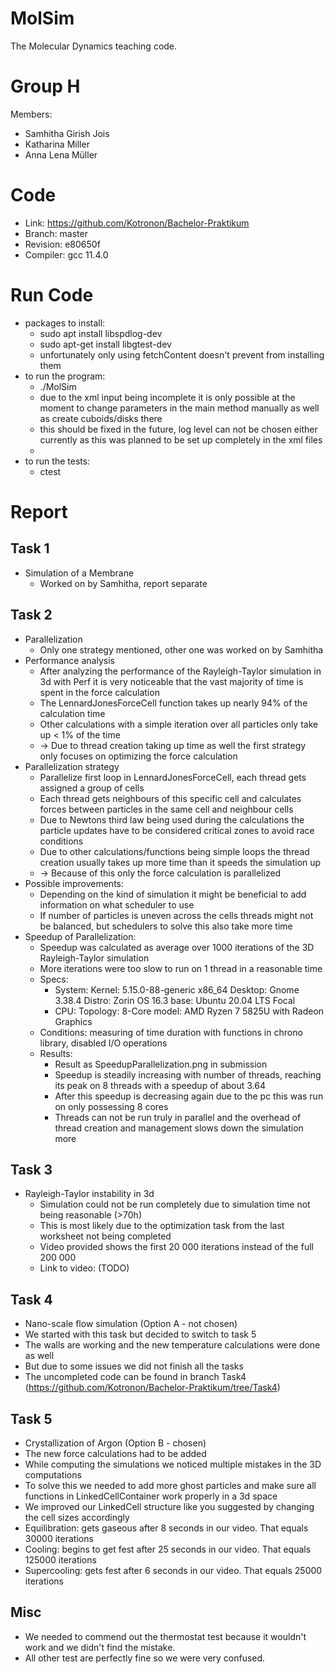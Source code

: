 MolSim
===

The Molecular Dynamics teaching code.

# Group H #
Members:
* Samhitha Girish Jois
* Katharina Miller
* Anna Lena Müller

# Code #
* Link:     https://github.com/Kotronon/Bachelor-Praktikum
* Branch:   master
* Revision: e80650f
* Compiler: gcc 11.4.0

# Run Code #
* packages to install:
  * sudo apt install libspdlog-dev
  * sudo apt-get install libgtest-dev
  * unfortunately only using fetchContent doesn't prevent from installing them
* to run the program:
  * ./MolSim
  * due to the xml input being incomplete it is only possible at the moment to change parameters in the main method manually as well as create cuboids/disks there
  * this should be fixed in the future, log level can not be chosen either currently as this was planned to be set up completely in the xml files
  * 
* to run the tests:
  * ctest
  

# Report #
## Task 1 ##
* Simulation of a Membrane
  * Worked on by Samhitha, report separate
 
## Task 2 ##
* Parallelization
  * Only one strategy mentioned, other one was worked on by Samhitha
* Performance analysis
  * After analyzing the performance of the Rayleigh-Taylor simulation in 3d with Perf it is very noticeable that the vast majority of time is spent in the force calculation
  * The LennardJonesForceCell function takes up nearly 94% of the calculation time
  * Other calculations with a simple iteration over all particles only take up < 1% of the time
  * -> Due to thread creation taking up time as well the first strategy only focuses on optimizing the force calculation
* Parallelization strategy
  * Parallelize first loop in LennardJonesForceCell, each thread gets assigned a group of cells
  * Each thread gets neighbours of this specific cell and calculates forces between particles in the same cell and neighbour cells
  * Due to Newtons third law being used during the calculations the particle updates have to be considered critical zones to avoid race conditions
  * Due to other calculations/functions being simple loops the thread creation usually takes up more time than it speeds the simulation up
  * -> Because of this only the force calculation is parallelized
* Possible improvements:
  * Depending on the kind of simulation it might be beneficial to add information on what scheduler to use
  * If number of particles is uneven across the cells threads might not be balanced, but schedulers to solve this also take more time
* Speedup of Parallelization:
  * Speedup was calculated as average over 1000 iterations of the 3D Rayleigh-Taylor simulation
  * More iterations were too slow to run on 1 thread in a reasonable time
  * Specs:
    * System:
      Kernel: 5.15.0-88-generic x86_64
      Desktop: Gnome 3.38.4
      Distro: Zorin OS 16.3
      base: Ubuntu 20.04 LTS Focal
    * CPU:
      Topology: 8-Core model: AMD Ryzen 7 5825U with Radeon Graphics
  * Conditions: measuring of time duration with functions in chrono library, disabled I/O operations
  * Results:
    * Result as SpeedupParallelization.png in submission
    * Speedup is steadily increasing with number of threads, reaching its peak on 8 threads with a speedup of about 3.64
    * After this speedup is decreasing again due to the pc this was run on only possessing 8 cores
    * Threads can not be run truly in parallel and the overhead of thread creation and management slows down the simulation more

## Task 3 ##
* Rayleigh-Taylor instability in 3d
  * Simulation could not be run completely due to simulation time not being reasonable (>70h)
  * This is most likely due to the optimization task from the last worksheet not being completed
  * Video provided shows the first 20 000 iterations instead of the full 200 000
  * Link to video: (TODO)

## Task 4 ##
* Nano-scale flow simulation (Option A - not chosen)
* We started with this task but decided to switch to task 5
* The walls are working and the new temperature calculations were done as well
* But due to some issues we did not finish all the tasks
* The uncompleted code can be found in branch Task4 (https://github.com/Kotronon/Bachelor-Praktikum/tree/Task4)

## Task 5 ##
* Crystallization of Argon (Option B - chosen)
* The new force calculations had to be added
* While computing the simulations we noticed multiple mistakes in the 3D computations
* To solve this we needed to add more ghost particles and make sure all functions in LinkedCellContainer work properly in a 3d space
* We improved our LinkedCell structure like you suggested by changing the cell sizes accordingly
* Equilibration: gets  gaseous after 8 seconds in our video. That equals 30000 iterations
* Cooling: begins to get fest after 25 seconds in our video. That equals  125000 iterations
* Supercooling: gets fest after 6 seconds in our video. That equals 25000 iterations

## Misc ##
* We needed to commend out the thermostat test because it wouldn't work and we didn't find the mistake.
* All other test are perfectly fine so we were very confused.